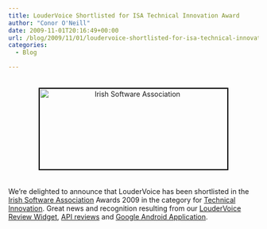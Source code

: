 ```yaml
---
title: LouderVoice Shortlisted for ISA Technical Innovation Award
author: "Conor O'Neill"
date: 2009-11-01T20:16:49+00:00
url: /blog/2009/11/01/loudervoice-shortlisted-for-isa-technical-innovation-award/
categories:
  - Blog

---
```

<p style="text-align: center;">
  <img class="aligncenter size-full wp-image-524" style="border: 2px solid black; margin-top: 20px; margin-bottom: 20px;" title="Irish Software Association " src="https://loudervoice.com/wp-content/uploads/2009/11/01/loudervoice-shortlisted-for-isa-technical-innovation-award/isa.jpg" alt="Irish Software Association " width="378" height="162" srcset="/wp-content/uploads/2009/11/01/loudervoice-shortlisted-for-isa-technical-innovation-award/isa.jpg 378w, /wp-content/uploads/2009/11/01/loudervoice-shortlisted-for-isa-technical-innovation-award/isa-300x128.jpg 300w" sizes="(max-width: 378px) 100vw, 378px" />
</p>

<p style="text-align: left;">
  We&#8217;re delighted to announce that LouderVoice has been shortlisted in the <a href="http://www.software.ie" target="_blank">Irish Software Association</a> Awards 2009 in the category for <a href="http://www.software.ie/Sectors/ISA/AWARDS2009.nsf/vPages/Awards_Categories~technical-innovation-award?OpenDocument" target="_blank">Technical Innovation</a>. Great news and recognition resulting from our <a href="http://business.loudervoice.com/features/widgets/" target="_blank">LouderVoice Review Widget</a>, <a href="http://business.loudervoice.com/features/loudervoice-api/" target="_blank">API reviews</a> and <a href="http://business.loudervoice.com/features/android/" target="_blank">Google Android Application</a>.
</p>